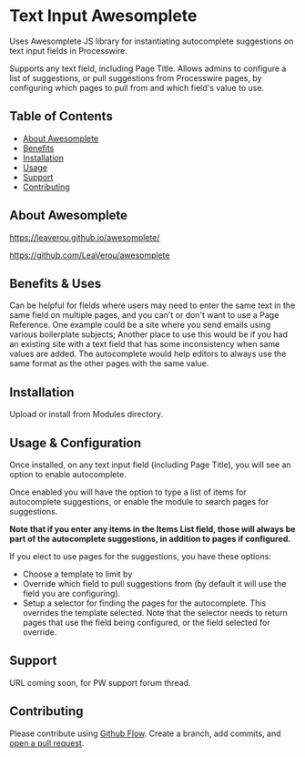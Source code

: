 # Text Input Awesomplete

Uses Awesomplete JS library for instantiating autocomplete suggestions on text input fields in Processwire.

Supports any text field, including Page Title. Allows admins to configure a list of suggestions, or pull suggestions from Processwire pages, by configuring which pages to pull from and which field's value to use.

## Table of Contents

- [About Awesomplete](#about-awesomplete)
- [Benefits](#benefits--uses)
- [Installation](#installation)
- [Usage](#usage--configuration)
- [Support](#support)
- [Contributing](#contributing)

## About Awesomplete

https://leaverou.github.io/awesomplete/

https://github.com/LeaVerou/awesomplete

## Benefits & Uses

Can be helpful for fields where users may need to enter the same text in the same field on multiple pages, and you can't or don't want to use a Page Reference.
One example could be a site where you send emails using various boilerplate subjects; Another place to use this would be if you had an existing site with a text field that has some inconsistency when same values are added. The autocomplete would help editors to always use the same format as the other pages with the same value.

## Installation

Upload or install from Modules directory.  

## Usage & Configuration

Once installed, on any text input field (including Page Title), you will see an option to enable autocomplete. 

Once enabled you will have the option to type a list of items for autocomplete suggestions, or enable the module to search pages for suggestions.

**Note that if you enter any items in the Items List field, those will always be part of the autocomplete suggestions, in addition to pages if configured.**

If you elect to use pages for the suggestions, you have these options:
- Choose a template to limit by
- Override which field to pull suggestions from (by default it will use the field you are configuring).
- Setup a selector for finding the pages for the autocomplete. This overrides the template selected. Note that the selector needs to return pages that use the field being configured, or the field selected for override.

## Support

URL coming soon, for PW support forum thread.

## Contributing

Please contribute using [Github Flow](https://guides.github.com/introduction/flow/). Create a branch, add commits, and [open a pull request](https://github.com/outflux3/TextInputAwesomplete/compare/).
